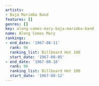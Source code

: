 ```yaml
---
artists:
- Baja Marimba Band
features: []
genres: []
key: along-comes-mary-baja-marimba-band
name: Along Comes Mary
rankings:
- end_date: '1967-08-11'
  rank: 96
  ranking_list: Billboard Hot 100
  start_date: '1967-08-05'
- end_date: '1967-08-18'
  rank: 96
  ranking_list: Billboard Hot 100
  start_date: '1967-08-12'
---
```


